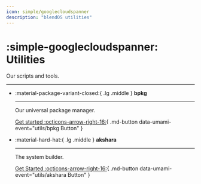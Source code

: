 ```yaml
---
icon: simple/googlecloudspanner
description: "blendOS utilities"
---
```


# :simple-googlecloudspanner: Utilities

Our scripts and tools.

-------

<div class="grid cards" markdown> 

-   :material-package-variant-closed:{ .lg .middle } __bpkg__

    ---

    Our universal package manager.

    [Get started :octicons-arrow-right-16:](bpkg.md){ .md-button data-umami-event="utils/bpkg Button" }

-   :material-hard-hat:{ .lg .middle }  __akshara__
    
    ---

    The system builder.

    [Get Started :octicons-arrow-right-16:](akshara.md){ .md-button data-umami-event="utils/akshara Button" }
</div>

